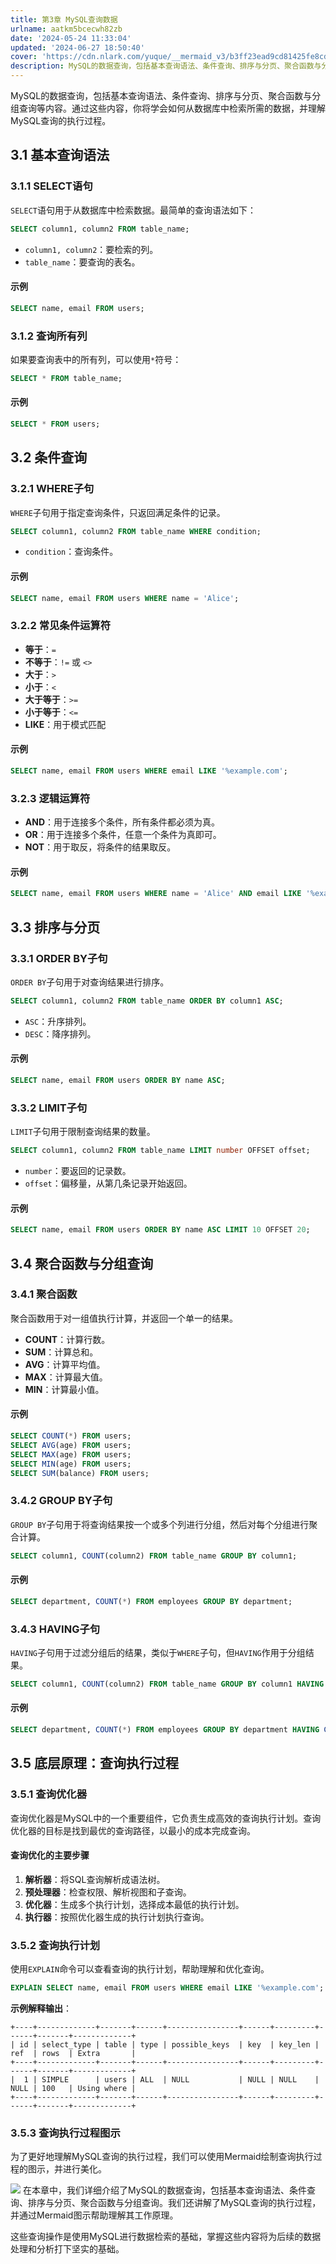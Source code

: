 ```yaml
---
title: 第3章 MySQL查询数据
urlname: aatkm5bcecwh82zb
date: '2024-05-24 11:33:04'
updated: '2024-06-27 18:50:40'
cover: 'https://cdn.nlark.com/yuque/__mermaid_v3/b3ff23ead9cd81425fe8cd9a239730e2.svg'
description: MySQL的数据查询，包括基本查询语法、条件查询、排序与分页、聚合函数与分组查询等内容。通过这些内容，你将学会如何从数据库中检索所需的数据，并理解MySQL查询的执行过程。3.1 基本查询语法3.1.1 SELECT语句SELECT语句用于从数据库中检索数据。最简单的查询语法如下：SELECT...
---
```

MySQL的数据查询，包括基本查询语法、条件查询、排序与分页、聚合函数与分组查询等内容。通过这些内容，你将学会如何从数据库中检索所需的数据，并理解MySQL查询的执行过程。

## 3.1 基本查询语法

### 3.1.1 SELECT语句

`SELECT`语句用于从数据库中检索数据。最简单的查询语法如下：

```sql
SELECT column1, column2 FROM table_name;
```

- `column1, column2`：要检索的列。
- `table_name`：要查询的表名。

#### 示例

```sql
SELECT name, email FROM users;
```

### 3.1.2 查询所有列

如果要查询表中的所有列，可以使用`*`符号：

```sql
SELECT * FROM table_name;
```

#### 示例

```sql
SELECT * FROM users;
```

## 3.2 条件查询

### 3.2.1 WHERE子句

`WHERE`子句用于指定查询条件，只返回满足条件的记录。

```sql
SELECT column1, column2 FROM table_name WHERE condition;
```

- `condition`：查询条件。

#### 示例

```sql
SELECT name, email FROM users WHERE name = 'Alice';
```

### 3.2.2 常见条件运算符

- **等于**：`=`
- **不等于**：`!=` 或 `<>`
- **大于**：`>`
- **小于**：`<`
- **大于等于**：`>=`
- **小于等于**：`<=`
- **LIKE**：用于模式匹配

#### 示例

```sql
SELECT name, email FROM users WHERE email LIKE '%example.com';
```

### 3.2.3 逻辑运算符

- **AND**：用于连接多个条件，所有条件都必须为真。
- **OR**：用于连接多个条件，任意一个条件为真即可。
- **NOT**：用于取反，将条件的结果取反。

#### 示例

```sql
SELECT name, email FROM users WHERE name = 'Alice' AND email LIKE '%example.com';
```

## 3.3 排序与分页

### 3.3.1 ORDER BY子句

`ORDER BY`子句用于对查询结果进行排序。

```sql
SELECT column1, column2 FROM table_name ORDER BY column1 ASC;
```

- `ASC`：升序排列。
- `DESC`：降序排列。

#### 示例

```sql
SELECT name, email FROM users ORDER BY name ASC;
```

### 3.3.2 LIMIT子句

`LIMIT`子句用于限制查询结果的数量。

```sql
SELECT column1, column2 FROM table_name LIMIT number OFFSET offset;
```

- `number`：要返回的记录数。
- `offset`：偏移量，从第几条记录开始返回。

#### 示例

```sql
SELECT name, email FROM users ORDER BY name ASC LIMIT 10 OFFSET 20;
```

## 3.4 聚合函数与分组查询

### 3.4.1 聚合函数

聚合函数用于对一组值执行计算，并返回一个单一的结果。

- **COUNT**：计算行数。
- **SUM**：计算总和。
- **AVG**：计算平均值。
- **MAX**：计算最大值。
- **MIN**：计算最小值。

#### 示例

```sql
SELECT COUNT(*) FROM users;
SELECT AVG(age) FROM users;
SELECT MAX(age) FROM users;
SELECT MIN(age) FROM users;
SELECT SUM(balance) FROM users;
```

### 3.4.2 GROUP BY子句

`GROUP BY`子句用于将查询结果按一个或多个列进行分组，然后对每个分组进行聚合计算。

```sql
SELECT column1, COUNT(column2) FROM table_name GROUP BY column1;
```

#### 示例

```sql
SELECT department, COUNT(*) FROM employees GROUP BY department;
```

### 3.4.3 HAVING子句

`HAVING`子句用于过滤分组后的结果，类似于`WHERE`子句，但`HAVING`作用于分组结果。

```sql
SELECT column1, COUNT(column2) FROM table_name GROUP BY column1 HAVING COUNT(column2) > 1;
```

#### 示例

```sql
SELECT department, COUNT(*) FROM employees GROUP BY department HAVING COUNT(*) > 10;
```

## 3.5 底层原理：查询执行过程

### 3.5.1 查询优化器

查询优化器是MySQL中的一个重要组件，它负责生成高效的查询执行计划。查询优化器的目标是找到最优的查询路径，以最小的成本完成查询。

#### 查询优化的主要步骤

1. **解析器**：将SQL查询解析成语法树。
2. **预处理器**：检查权限、解析视图和子查询。
3. **优化器**：生成多个执行计划，选择成本最低的执行计划。
4. **执行器**：按照优化器生成的执行计划执行查询。

### 3.5.2 查询执行计划

使用`EXPLAIN`命令可以查看查询的执行计划，帮助理解和优化查询。

```sql
EXPLAIN SELECT name, email FROM users WHERE email LIKE '%example.com';
```

**示例解释输出**：

```
+----+-------------+-------+------+----------------+------+---------+------+-------+-------------+
| id | select_type | table | type | possible_keys  | key  | key_len | ref  | rows  | Extra       |
+----+-------------+-------+------+----------------+------+---------+------+-------+-------------+
|  1 | SIMPLE      | users | ALL  | NULL           | NULL | NULL    | NULL | 100   | Using where |
+----+-------------+-------+------+----------------+------+---------+------+-------+-------------+
```

### 3.5.3 查询执行过程图示

为了更好地理解MySQL查询的执行过程，我们可以使用Mermaid绘制查询执行过程的图示，并进行美化。

![](https://oss1.aistar.cool/elog-offer-now/5bbea3ee59dec6e10fd71121264a4656.svg)
在本章中，我们详细介绍了MySQL的数据查询，包括基本查询语法、条件查询、排序与分页、聚合函数与分组查询。我们还讲解了MySQL查询的执行过程，并通过Mermaid图示帮助理解其工作原理。

这些查询操作是使用MySQL进行数据检索的基础，掌握这些内容将为后续的数据处理和分析打下坚实的基础。

